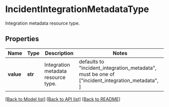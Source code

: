 # IncidentIntegrationMetadataType

Integration metadata resource type.

## Properties
Name | Type | Description | Notes
------------ | ------------- | ------------- | -------------
**value** | **str** | Integration metadata resource type. | defaults to "incident_integration_metadata",  must be one of ["incident_integration_metadata", ]

[[Back to Model list]](README.md#documentation-for-models) [[Back to API list]](README.md#documentation-for-api-endpoints) [[Back to README]](README.md)


